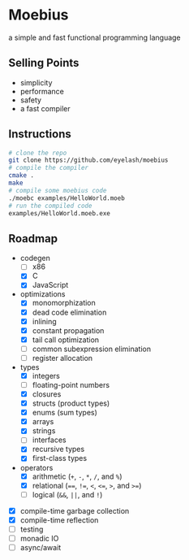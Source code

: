 # Moebius

a simple and fast functional programming language

## Selling Points

- simplicity
- performance
- safety
- a fast compiler

## Instructions

```bash
# clone the repo
git clone https://github.com/eyelash/moebius
# compile the compiler
cmake .
make
# compile some moebius code
./moebc examples/HelloWorld.moeb
# run the compiled code
examples/HelloWorld.moeb.exe
```

## Roadmap

- codegen
  - [ ] x86
  - [x] C
  - [x] JavaScript
- optimizations
  - [x] monomorphization
  - [x] dead code elimination
  - [x] inlining
  - [x] constant propagation
  - [x] tail call optimization
  - [ ] common subexpression elimination
  - [ ] register allocation
- types
  - [x] integers
  - [ ] floating-point numbers
  - [x] closures
  - [x] structs (product types)
  - [x] enums (sum types)
  - [x] arrays
  - [x] strings
  - [ ] interfaces
  - [x] recursive types
  - [x] first-class types
- operators
  - [x] arithmetic (`+`, `-`, `*`, `/`, and `%`)
  - [x] relational (`==`, `!=`, `<`, `<=`, `>`, and `>=`)
  - [ ] logical (`&&`, `||`, and `!`)
- [x] compile-time garbage collection
- [x] compile-time reflection
- [ ] testing
- [ ] monadic IO
- [ ] async/await
